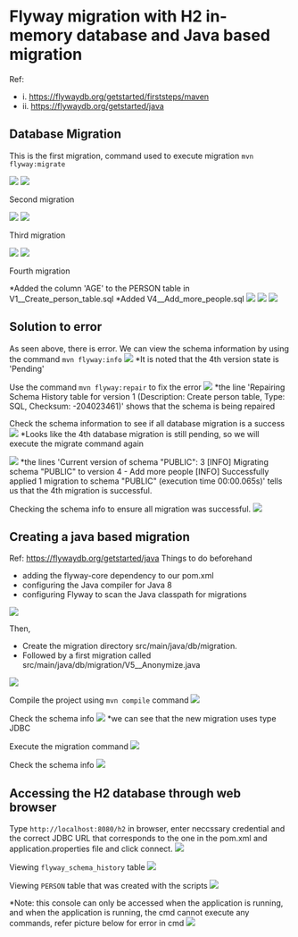 ﻿# Flyway migration with H2 in-memory database and Java based migration
Ref: 
* i. https://flywaydb.org/getstarted/firststeps/maven
* ii. https://flywaydb.org/getstarted/java


## Database Migration
This is the first migration, command used to execute migration `mvn flyway:migrate`

![](https://devtraining2.blob.core.windows.net/devtraining2-images/2020/03/26/9ff48ec6.png)
![](https://devtraining2.blob.core.windows.net/devtraining2-images/2020/03/26/c27a3315.png)

Second migration 

![](https://devtraining2.blob.core.windows.net/devtraining2-images/2020/03/26/ef5d7761.png)
![](https://devtraining2.blob.core.windows.net/devtraining2-images/2020/03/26/d3147297.png)

Third migration

![](https://devtraining2.blob.core.windows.net/devtraining2-images/2020/03/26/aab49281.png)
![](https://devtraining2.blob.core.windows.net/devtraining2-images/2020/03/26/e3c88106.png)

Fourth migration 

*Added the column 'AGE' to the PERSON table in V1__Create_person_table.sql
*Added V4__Add_more_people.sql 
![](https://devtraining2.blob.core.windows.net/devtraining2-images/2020/03/26/f1e4e63e.png)
![](https://devtraining2.blob.core.windows.net/devtraining2-images/2020/03/26/ffea45da.png)
![](https://devtraining2.blob.core.windows.net/devtraining2-images/2020/03/26/99344b2f.png)

## Solution to error
As seen above, there is error. We can view the schema information by using the command `mvn flyway:info`
![](https://devtraining2.blob.core.windows.net/devtraining2-images/2020/03/30/acac2ec6.png)
*It is noted that the 4th version state is 'Pending'

Use the command `mvn flyway:repair` to fix the error
![](https://devtraining2.blob.core.windows.net/devtraining2-images/2020/03/30/45601aac.png)
*the line 'Repairing Schema History table for version 1 (Description: Create person table, Type: SQL, Checksum: -204023461)' shows that the schema is being repaired

Check the schema information to see if all database migration is a success
![](https://devtraining2.blob.core.windows.net/devtraining2-images/2020/03/30/8629a140.png)
*Looks like the 4th database migration is still pending, so we will execute the migrate command again

![](https://devtraining2.blob.core.windows.net/devtraining2-images/2020/03/30/841e4f2a.png)
*the lines 'Current version of schema "PUBLIC": 3
[INFO] Migrating schema "PUBLIC" to version 4 - Add more people
[INFO] Successfully applied 1 migration to schema "PUBLIC" (execution time 00:00.065s)' tells us that the 4th migration is successful.

Checking the schema info to ensure all migration was successful.
![](https://devtraining2.blob.core.windows.net/devtraining2-images/2020/03/30/47e9d625.png)

## Creating a java based migration
Ref: https://flywaydb.org/getstarted/java
Things to do beforehand
* adding the flyway-core dependency to our pom.xml
* configuring the Java compiler for Java 8
* configuring Flyway to scan the Java classpath for migrations

![](https://devtraining2.blob.core.windows.net/devtraining2-images/2020/03/30/94d6eab9.png)

Then,
* Create the migration directory src/main/java/db/migration.
* Followed by a first migration called src/main/java/db/migration/V5__Anonymize.java

![](https://devtraining2.blob.core.windows.net/devtraining2-images/2020/03/30/fdfa74c2.png)


Compile the project using `mvn compile` command
![](https://devtraining2.blob.core.windows.net/devtraining2-images/2020/03/30/dde47a32.png)

Check the schema info
![](https://devtraining2.blob.core.windows.net/devtraining2-images/2020/03/30/a819a7b7.png)
*we can see that the new migration uses type JDBC

Execute the migration command
![](https://devtraining2.blob.core.windows.net/devtraining2-images/2020/03/30/c3848871.png)

Check the schema info
![](https://devtraining2.blob.core.windows.net/devtraining2-images/2020/03/30/613c30b9.png)

## Accessing the H2 database through web browser
Type `http://localhost:8080/h2` in browser, enter neccssary credential and the correct JDBC URL that corresponds to the one in the pom.xml and application.properties file and click connect.
![](https://devtraining2.blob.core.windows.net/devtraining2-images/2020/03/31/d94164ef.png)

Viewing `flyway_schema_history` table
![](https://devtraining2.blob.core.windows.net/devtraining2-images/2020/03/31/a564f8fb.png)

Viewing `PERSON` table that was created with the scripts
![](https://devtraining2.blob.core.windows.net/devtraining2-images/2020/03/31/787a2279.png)

*Note: this console can only be accessed when the application is running, and when the application is running, the cmd cannot execute any commands, refer picture below for error in cmd
![](https://devtraining2.blob.core.windows.net/devtraining2-images/2020/03/31/6c5a0bf3.png)

